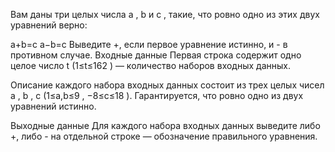 Вам даны три целых числа a
, b
 и c
, такие, что ровно одно из этих двух уравнений верно:

a+b=c
a−b=c
Выведите +, если первое уравнение истинно, и - в противном случае.
Входные данные
Первая строка содержит одно целое число t
 (1≤t≤162
) — количество наборов входных данных.

Описание каждого набора входных данных состоит из трех целых чисел a
, b
, c
 (1≤a,b≤9
, −8≤c≤18
). Гарантируется, что ровно одно из двух уравнений истинно.

Выходные данные
Для каждого набора входных данных выведите либо +, либо - на отдельной строке — обозначение правильного уравнения.